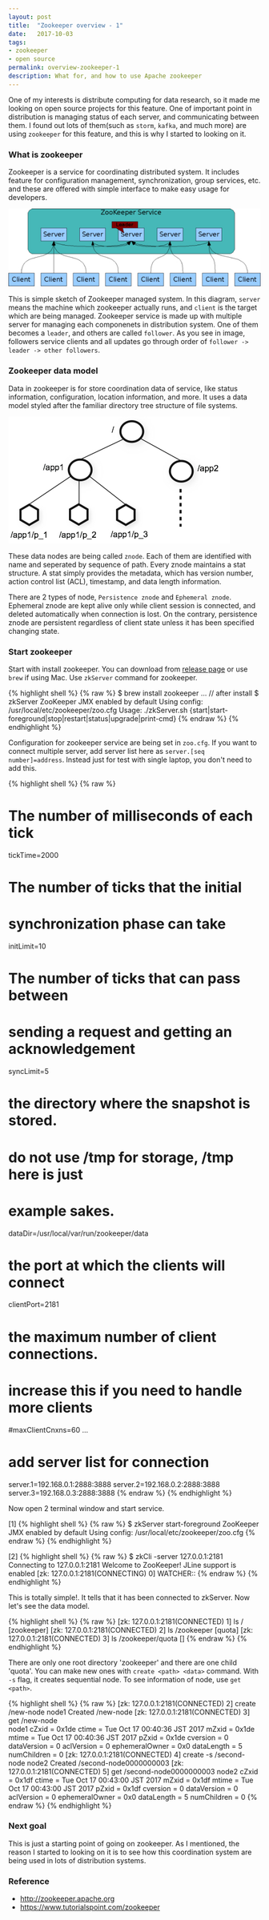 ```yaml
---
layout: post
title:  "Zookeeper overview - 1"
date:   2017-10-03
tags:
- zookeeper
- open source
permalink: overview-zookeeper-1
description: What for, and how to use Apache zookeeper
---
```


One of my interests is distribute computing for data research, so it made me looking on open source projects for this feature. One of important point in distribution is managing status of each server, and communicating between them. I found out lots of them(such as `storm`, `kafka`, and much more) are using `zookeeper` for this feature, and this is why I started to looking on it.


### What is zookeeper

Zookeeper is a service for coordinating distributed system. It includes feature for configuration management, synchronization, group services, etc. and these are offered with simple interface to make easy usage for developers. 

![Screenshot](/assets/post_img/zookeeper_overview/zkservice.jpg)

This is simple sketch of Zookeeper managed system. In this diagram, `server` means the machine which zookeeper actually runs, and `client` is the target which are being managed.
Zookeeper service is made up with multiple server for managing each componenets in distribution system. One of them becomes a `leader`, and others are called `follower`. As you see in image, followers service clients and all updates go through order of `follower -> leader -> other followers`. 


### Zookeeper data model

Data in zookeeper is for store coordination data of service, like status information, configuration, location information, and more. It uses a data model styled after the familiar directory tree structure of file systems. 

![Screenshot](/assets/post_img/zookeeper_overview/zknamespace.jpg)

These data nodes are being called `znode`. Each of them are identified with name and seperated by sequence of path. Every znode maintains a stat structure. A stat simply provides the metadata, which has version number, action control list (ACL), timestamp, and data length information.

There are 2 types of node, `Persistence znode` and `Ephemeral znode`. Ephemeral znode are kept alive only while client session is connected, and deleted automatically when connection is lost. On the contrary, persistence znode are persistent regardless of client state unless it has been specified changing state.


### Start zookeeper

Start with install zookeeper. You can download from [release page](http://zookeeper.apache.org/releases.html) or use `brew` if using Mac. Use `zkServer` command for zookeeper.

{% highlight shell %}
{% raw %}
$ brew install zookeeper
...
// after install
$ zkServer 
ZooKeeper JMX enabled by default
Using config: /usr/local/etc/zookeeper/zoo.cfg
Usage: ./zkServer.sh {start|start-foreground|stop|restart|status|upgrade|print-cmd}
{% endraw %}
{% endhighlight %}

Configuration for zookeeper service are being set in `zoo.cfg`. If you want to connect multiple server, add server list here as `server.[seq number]=address`. Instead just for test with single laptop, you don't need to add this.

{% highlight shell %}
{% raw %}
# The number of milliseconds of each tick
tickTime=2000
# The number of ticks that the initial
# synchronization phase can take
initLimit=10
# The number of ticks that can pass between
# sending a request and getting an acknowledgement
syncLimit=5
# the directory where the snapshot is stored.
# do not use /tmp for storage, /tmp here is just
# example sakes.
dataDir=/usr/local/var/run/zookeeper/data
# the port at which the clients will connect
clientPort=2181
# the maximum number of client connections.
# increase this if you need to handle more clients
#maxClientCnxns=60
...
# add server list for connection
server.1=192.168.0.1:2888:3888
server.2=192.168.0.2:2888:3888
server.3=192.168.0.3:2888:3888
{% endraw %}
{% endhighlight %}

Now open 2 terminal window and start service.

[1]
{% highlight shell %}
{% raw %}
$ zkServer start-foreground
ZooKeeper JMX enabled by default
Using config: /usr/local/etc/zookeeper/zoo.cfg
{% endraw %}
{% endhighlight %}

[2]
{% highlight shell %}
{% raw %}
$ zkCli -server 127.0.0.1:2181
Connecting to 127.0.0.1:2181
Welcome to ZooKeeper!
JLine support is enabled
[zk: 127.0.0.1:2181(CONNECTING) 0] 
WATCHER::
{% endraw %}
{% endhighlight %}

This is totally simple!. It tells that it has been connected to zkServer. Now let's see the data model.

{% highlight shell %}
{% raw %}
[zk: 127.0.0.1:2181(CONNECTED) 1] ls /
[zookeeper]
[zk: 127.0.0.1:2181(CONNECTED) 2] ls /zookeeper
[quota]
[zk: 127.0.0.1:2181(CONNECTED) 3] ls /zookeeper/quota
[]
{% endraw %}
{% endhighlight %}

There are only one root directory 'zookeeper' and there are one child 'quota'. You can make new ones with `create <path> <data>` command. With `-s` flag, it creates sequential node. To see information of node, use `get <path>`.

{% highlight shell %}
{% raw %}
[zk: 127.0.0.1:2181(CONNECTED) 2] create /new-node node1
Created /new-node
[zk: 127.0.0.1:2181(CONNECTED) 3] get /new-node         
node1
cZxid = 0x1de
ctime = Tue Oct 17 00:40:36 JST 2017
mZxid = 0x1de
mtime = Tue Oct 17 00:40:36 JST 2017
pZxid = 0x1de
cversion = 0
dataVersion = 0
aclVersion = 0
ephemeralOwner = 0x0
dataLength = 5
numChildren = 0
[zk: 127.0.0.1:2181(CONNECTED) 4] create -s /second-node node2
Created /second-node0000000003
[zk: 127.0.0.1:2181(CONNECTED) 5] get /second-node0000000003
node2
cZxid = 0x1df
ctime = Tue Oct 17 00:43:00 JST 2017
mZxid = 0x1df
mtime = Tue Oct 17 00:43:00 JST 2017
pZxid = 0x1df
cversion = 0
dataVersion = 0
aclVersion = 0
ephemeralOwner = 0x0
dataLength = 5
numChildren = 0
{% endraw %}
{% endhighlight %}


### Next goal

This is just a starting point of going on zookeeper. As I mentioned, the reason I started to looking on it is to see how this coordination system are being used in lots of distribution systems.


### Reference
* http://zookeeper.apache.org
* https://www.tutorialspoint.com/zookeeper

